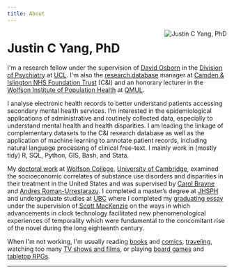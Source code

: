 ```yaml
---
title: About
---
```

<img src="/img/profile_circle.png" style="max-width:30%;min-width:40px;float:right;" alt="Justin C Yang, PhD" />

# Justin C Yang, PhD
I'm a research fellow under the supervision of [David Osborn](https://www.ucl.ac.uk/psychiatry/people/david-osborn) in the [Division of Psychiatry](https://www.ucl.ac.uk/psychiatry) at [UCL](https://www.ucl.ac.uk). I'm also the [research database](https://www.candi.nhs.uk/health-professionals/research/ci-research-database) manager at [Camden & Islington NHS Foundation Trust](https://www.candi.nhs.uk) (C&I) and an honorary lecturer in the [Wolfson Institute of Population Health](https://www.qmul.ac.uk/wiph) at [QMUL](https://www.qmul.ac.uk).

I analyse electronic health records to better understand patients accessing secondary mental health services. I’m interested in the epidemiological applications of administrative and routinely collected data, especially to understand mental health and health disparities. I am leading the linkage of complementary datasets to the C&I research database as well as the application of machine learning to annotate patient records, including natural language processing of clinical free-text. I mainly work in (mostly tidy) R, SQL, Python, GIS, Bash, and Stata. 

My [doctoral work](https://www.repository.cam.ac.uk/handle/1810/296192) at [Wolfson College](https://wolfson.cam.ac.uk), [University of Cambridge](https://www.cam.ac.uk), examined the socioeconomic correlates of substance use disorders and disparities in their treatment in the United States and was supervised by [Carol Brayne](https://www.phpc.cam.ac.uk/people/visitors/professor-carol-brayne-cbe) and [Andres Roman-Urrestarazu](https://arc-eoe.nihr.ac.uk/about-us/people/researchers/andres-roman-urrestarazu). I completed a master’s degree at [JHSPH](https://publichealth.jhu.edu) and undergraduate studies at [UBC](https://www.ubc.ca) where I completed my [graduating essay](http://hdl.handle.net/2429/44125) under the supervision of [Scott MacKenzie](https://english.olemiss.edu/scott-r-mackenzie) on the ways in which advancements in clock technology facilitated new phenomenological experiences of temporality which were fundamental to the concomitant rise of the novel during the long eighteenth century. 

When I'm not working, I'm usually reading [books](https://www.goodreads.com/user/show/4912476-justin) and [comics](https://leagueofcomicgeeks.com/profile/yangjustinc), [traveling](https://instagram.com/yangjustinc), watching too many [TV shows and films](https://trakt.tv/users/yangjustinc), or playing [board games](https://boardgamegeek.com/user/yangjustinc) and [tabletop RPGs](https://app.roll20.net/users/2158343/justin).

* * *
